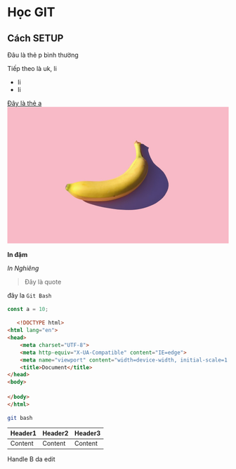 #  Học GIT
## Cách SETUP 

Đâu là thẻ p bình thường

Tiếp theo là uk, li 
- li
- li

[Đây là thẻ a](google.com)
![Đây là img](./img.jfif)

**In đậm**

*In Nghiêng*

> Đây là quote

đây la `Git Bash`

```js
const a = 10;
```

```html
   <!DOCTYPE html>
<html lang="en">
<head>
    <meta charset="UTF-8">
    <meta http-equiv="X-UA-Compatible" content="IE=edge">
    <meta name="viewport" content="width=device-width, initial-scale=1.0">
    <title>Document</title>
</head>
<body>
    
</body>
</html>
```

```bash
git bash
```

| Header1 | Header2 | Header3 |
|---------|---------|---------|
| Content | Content | Content |
Handle B da edit